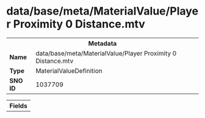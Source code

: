 <h1>data/base/meta/MaterialValue/Player Proximity 0 Distance.mtv</h1><table><tr><th colspan="100%">Metadata</th></tr><tr><td><b>Name</b></td><td>data/base/meta/MaterialValue/Player Proximity 0 Distance.mtv</td></tr><tr><td><b>Type</b></td><td>MaterialValueDefinition</td></tr><tr><td><b>SNO ID</b></td><td>1037709</td></tr></table>

<table><tr><th colspan="100%">Fields</th></tr></table>

